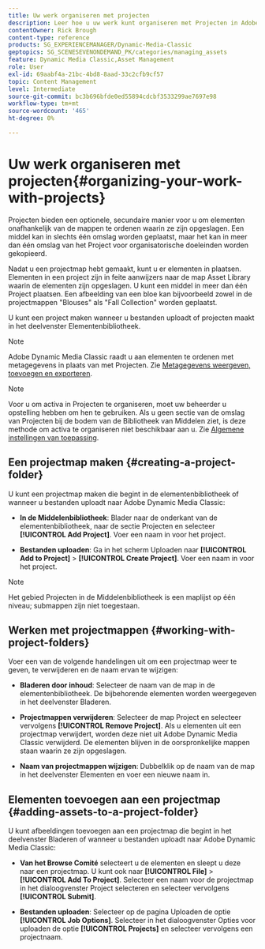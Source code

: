 ```yaml
---
title: Uw werk organiseren met projecten
description: Leer hoe u uw werk kunt organiseren met Projecten in Adobe Dynamic Media Classic.
contentOwner: Rick Brough
content-type: reference
products: SG_EXPERIENCEMANAGER/Dynamic-Media-Classic
geptopics: SG_SCENESEVENONDEMAND_PK/categories/managing_assets
feature: Dynamic Media Classic,Asset Management
role: User
exl-id: 69aabf4a-21bc-4bd8-8aad-33c2cfb9cf57
topic: Content Management
level: Intermediate
source-git-commit: bc3b696bfde0ed55894cdcbf3533299ae7697e98
workflow-type: tm+mt
source-wordcount: '465'
ht-degree: 0%

---
```


# Uw werk organiseren met projecten{#organizing-your-work-with-projects}

Projecten bieden een optionele, secundaire manier voor u om elementen onafhankelijk van de mappen te ordenen waarin ze zijn opgeslagen. Een middel kan in slechts één omslag worden geplaatst, maar het kan in meer dan één omslag van het Project voor organisatorische doeleinden worden gekopieerd.

Nadat u een projectmap hebt gemaakt, kunt u er elementen in plaatsen. Elementen in een project zijn in feite aanwijzers naar de map Asset Library waarin de elementen zijn opgeslagen. U kunt een middel in meer dan één Project plaatsen. Een afbeelding van een bloe kan bijvoorbeeld zowel in de projectmappen &quot;Blouses&quot; als &quot;Fall Collection&quot; worden geplaatst.

U kunt een project maken wanneer u bestanden uploadt of projecten maakt in het deelvenster Elementenbibliotheek.

>[!NOTE]
>
>Adobe Dynamic Media Classic raadt u aan elementen te ordenen met metagegevens in plaats van met Projecten. Zie [Metagegevens weergeven, toevoegen en exporteren](viewing-adding-exporting-metadata.md).

>[!NOTE]
>
>Voor u om activa in Projecten te organiseren, moet uw beheerder u opstelling hebben om hen te gebruiken. Als u geen sectie van de omslag van Projecten bij de bodem van de Bibliotheek van Middelen ziet, is deze methode om activa te organiseren niet beschikbaar aan u. Zie [Algemene instellingen van toepassing](application-setup.md#general-settings).

## Een projectmap maken {#creating-a-project-folder}

U kunt een projectmap maken die begint in de elementenbibliotheek of wanneer u bestanden uploadt naar Adobe Dynamic Media Classic:

* **In de Middelenbibliotheek**: Blader naar de onderkant van de elementenbibliotheek, naar de sectie Projecten en selecteer **[!UICONTROL Add Project]**. Voer een naam in voor het project.

* **Bestanden uploaden**: Ga in het scherm Uploaden naar **[!UICONTROL Add to Project]** > **[!UICONTROL Create Project]**. Voer een naam in voor het project.

>[!NOTE]
>
>Het gebied Projecten in de Middelenbibliotheek is een maplijst op één niveau; submappen zijn niet toegestaan.

## Werken met projectmappen {#working-with-project-folders}

Voer een van de volgende handelingen uit om een projectmap weer te geven, te verwijderen en de naam ervan te wijzigen:

* **Bladeren door inhoud**: Selecteer de naam van de map in de elementenbibliotheek. De bijbehorende elementen worden weergegeven in het deelvenster Bladeren.

* **Projectmappen verwijderen**: Selecteer de map Project en selecteer vervolgens **[!UICONTROL Remove Project]**. Als u elementen uit een projectmap verwijdert, worden deze niet uit Adobe Dynamic Media Classic verwijderd. De elementen blijven in de oorspronkelijke mappen staan waarin ze zijn opgeslagen.

* **Naam van projectmappen wijzigen**: Dubbelklik op de naam van de map in het deelvenster Elementen en voer een nieuwe naam in.

## Elementen toevoegen aan een projectmap {#adding-assets-to-a-project-folder}

U kunt afbeeldingen toevoegen aan een projectmap die begint in het deelvenster Bladeren of wanneer u bestanden uploadt naar Adobe Dynamic Media Classic:

* **Van het Browse Comité** selecteert u de elementen en sleept u deze naar een projectmap. U kunt ook naar **[!UICONTROL File]** > **[!UICONTROL Add To Project]**. Selecteer een naam voor de projectmap in het dialoogvenster Project selecteren en selecteer vervolgens **[!UICONTROL Submit]**.

* **Bestanden uploaden**: Selecteer op de pagina Uploaden de optie **[!UICONTROL Job Options]**. Selecteer in het dialoogvenster Opties voor uploaden de optie **[!UICONTROL Projects]** en selecteer vervolgens een projectnaam.
